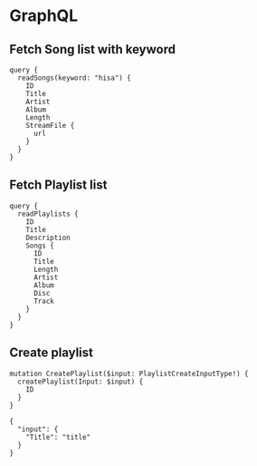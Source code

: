 # GraphQL

## Fetch Song list with keyword

```
query {
  readSongs(keyword: "hisa") {
    ID
    Title
    Artist
    Album
    Length
    StreamFile {
      url
    }
  }
}
```

## Fetch Playlist list

```
query {
  readPlaylists {
    ID
    Title
    Description
    Songs {
      ID
      Title
      Length
      Artist
      Album
      Disc
      Track
    }
  }
}
```

## Create playlist

```
mutation CreatePlaylist($input: PlaylistCreateInputType!) {
  createPlaylist(Input: $input) {
    ID
  }
}

{
  "input": {
    "Title": "title"
  }
}
```